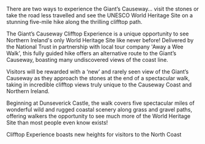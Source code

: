 There are two ways to experience the Giant’s Causeway… visit the stones or take the road less travelled and see the UNESCO World Heritage Site on a stunning five-mile hike along the thrilling clifftop path.

The Giant’s Causeway Clifftop Experience is a unique opportunity to see Northern Ireland's only World Heritage Site like never before! Delivered by the National Trust in partnership with local tour company 'Away a Wee Walk', this fully guided hike offers an alternative route to the Giant’s Causeway, boasting many undiscovered views of the coast line.

Visitors will be rewarded with a ‘new’ and rarely seen view of the Giant’s Causeway as they approach the stones at the end of a spectacular walk, taking in incredible clifftop views truly unique to the Causeway Coast and Northern Ireland.

Beginning at Dunseverick Castle, the walk covers five spectacular miles of wonderful wild and rugged coastal scenery along grass and gravel paths, offering walkers the opportunity to see much more of the World Heritage Site than most people even know exists!

Clifftop Experience boasts new heights for visitors to the North Coast

